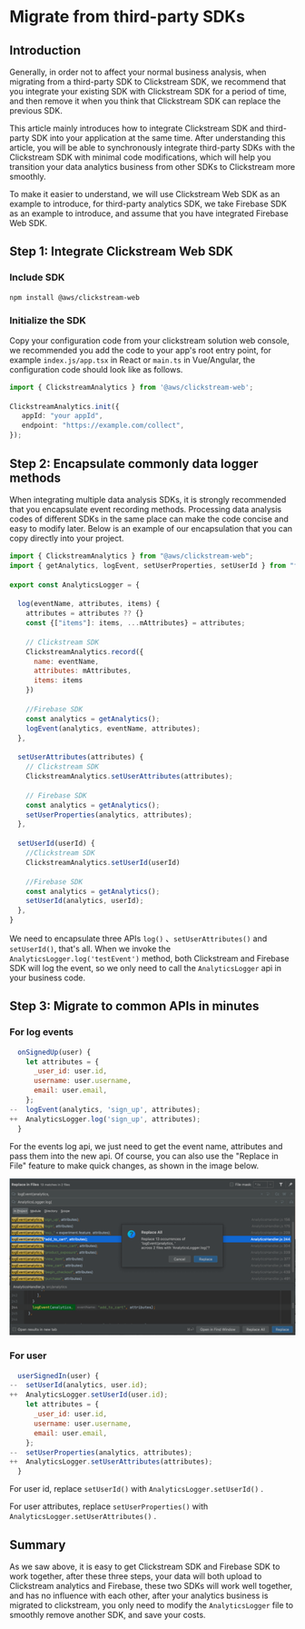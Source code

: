 # Migrate from third-party SDKs

## Introduction

Generally, in order not to affect your normal business analysis, when migrating from a third-party SDK to Clickstream SDK, we recommend that you integrate your existing SDK with Clickstream SDK for a period of time, and then remove it when you think that Clickstream SDK can replace the previous SDK.

This article mainly introduces how to integrate Clickstream SDK and third-party SDK into your application at the same time. After understanding this article, you will be able to synchronously integrate third-party SDKs with the Clickstream SDK with minimal code modifications, which will help you transition your data analytics business from other SDKs to Clickstream more smoothly.

To make it easier to understand, we will use Clickstream Web SDK as an example to introduce, for third-party analytics SDK, we take Firebase SDK as an example to introduce, and assume that you have integrated Firebase Web SDK.

## Step 1: Integrate Clickstream Web SDK

### Include SDK

```bash
npm install @aws/clickstream-web
```

### Initialize the SDK

Copy your configuration code from your clickstream solution web console, we recommended you add the code to your app's root entry point, for example `index.js/app.tsx` in React or `main.ts` in Vue/Angular, the configuration code should look like as follows.

```typescript
import { ClickstreamAnalytics } from '@aws/clickstream-web';

ClickstreamAnalytics.init({
   appId: "your appId",
   endpoint: "https://example.com/collect",
});
```

## Step 2: Encapsulate commonly data logger methods

When integrating multiple data analysis SDKs, it is strongly recommended that you encapsulate event recording methods. Processing data analysis codes of different SDKs in the same place can make the code concise and easy to modify later. Below is an example of our encapsulation that you can copy directly into your project.

```javascript
import { ClickstreamAnalytics } from "@aws/clickstream-web";
import { getAnalytics, logEvent, setUserProperties, setUserId } from "firebase/analytics";

export const AnalyticsLogger = {

  log(eventName, attributes, items) {
    attributes = attributes ?? {}
    const {["items"]: items, ...mAttributes} = attributes;
    
    // Clickstream SDK
    ClickstreamAnalytics.record({
      name: eventName,
      attributes: mAttributes,
      items: items
    })

    //Firebase SDK
    const analytics = getAnalytics();
    logEvent(analytics, eventName, attributes);
  },

  setUserAttributes(attributes) {
    // Clickstream SDK
    ClickstreamAnalytics.setUserAttributes(attributes);

    // Firebase SDK
    const analytics = getAnalytics();
    setUserProperties(analytics, attributes);
  },

  setUserId(userId) {
    //Clickstream SDK
    ClickstreamAnalytics.setUserId(userId)

    //Firebase SDK
    const analytics = getAnalytics();
    setUserId(analytics, userId);
  },
}
```

We need to encapsulate three APIs `log()` 、`setUserAttributes()` and `setUserId()`, that's all. When we invoke the `AnalyticsLogger.log('testEvent')`  method, both Clickstream and Firebase SDK will log the event, so we only need to call the `AnalyticsLogger` api in your business code.

## Step 3: Migrate to common APIs in minutes

### For log events

```javascript
  onSignedUp(user) {
    let attributes = {
      _user_id: user.id,
      username: user.username,
      email: user.email,
    };
--  logEvent(analytics, 'sign_up', attributes);
++  AnalyticsLogger.log('sign_up', attributes);
  }
```

For the events log api, we just need to get the event name, attributes and pass them into the new api. Of course, you can also use the "Replace in File" feature to make quick changes, as shown in the image below.

![replace_in_files](../images/sdk-manual/replace-in-file.png) 

### For user

```javascript
  userSignedIn(user) {
--  setUserId(analytics, user.id);
++  AnalyticsLogger.setUserId(user.id);
    let attributes = {
      _user_id: user.id,
      username: user.username,
      email: user.email,
    };
--  setUserProperties(analytics, attributes);
++  AnalyticsLogger.setUserAttributes(attributes);
  }
```

For user id, replace  `setUserId()` with `AnalyticsLogger.setUserId()` .

For user attributes, replace `setUserProperties()` with `AnalyticsLogger.setUserAttributes()` .

## Summary

As we saw above, it is easy to get Clickstream SDK and Firebase SDK to work together, after these three steps, your data will both upload to Clickstream analytics and Firebase, these two SDKs will work well together, and has no influence with each other, after your analytics business is migrated to clickstream, you only need to modify the `AnalyticsLogger` file to smoothly remove another SDK, and save your costs.
